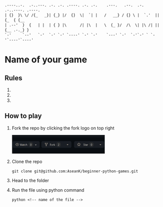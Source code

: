 ```
.----..-.  .-..---. .-. .-. .----. .-. .-.    .---.   .--.  .-.   .-..----. .----.
| {}  }\ \/ /{_   _}| {_} |/  {}  \|  `| |   /   __} / {} \ |  `.'  || {_  { {__  
| .--'  }  {   | |  | { } |\      /| |\  |   \  {_ }/  /\  \| |\ /| || {__ .-._} }
`-'     `--'   `-'  `-' `-' `----' `-' `-'    `---' `-'  `-'`-' ` `-'`----'`----' 
```

# Name of your game
<!-- Game Rules -->
## Rules
1. 
2. 
3. 

## How to play
1. Fork the repo by clicking the fork logo on top right

   <img src="../images/fork.png" width="300" height="60">
2. Clone the repo
   ```
   git clone git@github.com:AseanK/beginner-python-games.git
   ```
3. Head to the <!-- name of the folder --> folder
4. Run the file using python command
   ```
   python <!-- name of the file -->
   ```

<!-- You're welcome to add more things if you want -->